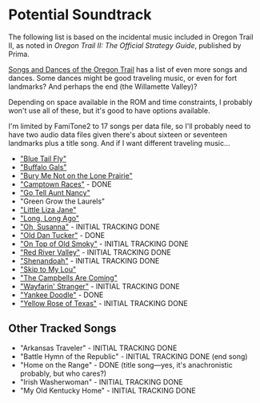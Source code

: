 # Potential Soundtrack

The following list is based on the incidental music included in Oregon Trail II, as
noted in *Oregon Trail II: The Official Strategy Guide*, published by Prima.

[Songs and Dances of the Oregon Trail][williamsdances] has a list of even more songs and dances. Some dances might be good traveling music, or even for fort landmarks? And perhaps the end (the Willamette Valley)?

Depending on space available in the ROM and time constraints, I probably won't use all
of these, but it's good to have options available.

I'm limited by FamiTone2 to 17 songs per data file, so I'll probably need to have two audio data files given there's about sixteen or seventeen landmarks plus a title song. And if I want different traveling music...

* ["Blue Tail Fly"](https://en.wikipedia.org/wiki/Jimmy_Crack_Corn)
* ["Buffalo Gals"](https://en.wikipedia.org/wiki/Buffalo_Gals)
* ["Bury Me Not on the Lone Prairie"](https://en.wikipedia.org/wiki/Bury_Me_Not_on_the_Lone_Prairie)
* ["Camptown Races"](https://en.wikipedia.org/wiki/Camptown_Races) - DONE
* ["Go Tell Aunt Nancy"](https://www.loc.gov/item/lomaxbib000656/)
* "Green Grow the Laurels"
* ["Little Liza Jane"](https://en.wikipedia.org/wiki/Li%27l_Liza_Jane)
* ["Long, Long Ago"](https://en.wikipedia.org/wiki/Long,_Long_Ago)
* ["Oh, Susanna"](https://en.wikipedia.org/wiki/Oh!_Susanna) - INITIAL TRACKING DONE
* ["Old Dan Tucker"](https://en.wikipedia.org/wiki/Old_Dan_Tucker) - DONE
* ["On Top of Old Smoky"](https://en.wikipedia.org/wiki/On_Top_of_Old_Smoky) - INITIAL TRACKING DONE
* ["Red River Valley"](https://en.wikipedia.org/wiki/Red_River_Valley_(song)) - INITIAL TRACKING DONE
* ["Shenandoah"](https://en.wikipedia.org/wiki/Oh_Shenandoah) - INITIAL TRACKING DONE
* ["Skip to My Lou"](https://en.wikipedia.org/wiki/Skip_to_My_Lou)
* ["The Campbells Are Coming"](https://en.wikipedia.org/wiki/The_Campbells_Are_Coming)
* ["Wayfarin' Stranger"](https://en.wikipedia.org/wiki/The_Wayfaring_Stranger_(song)) - INITIAL TRACKING DONE
* ["Yankee Doodle"](https://en.wikipedia.org/wiki/Yankee_Doodle) - DONE
* ["Yellow Rose of Texas"](https://en.wikipedia.org/wiki/The_Yellow_Rose_of_Texas_(song)) - INITIAL TRACKING DONE

## Other Tracked Songs
* "Arkansas Traveler" - INITIAL TRACKING DONE
* "Battle Hymn of the Republic" - INITIAL TRACKING DONE (end song)
* "Home on the Range" - DONE (title song—yes, it's anachronistic probably, but who cares?)
* "Irish Washerwoman" - INITIAL TRACKING DONE
* "My Old Kentucky Home" - INITIAL TRACKING DONE

[williamsdances]: http://www.voyagerrecords.com/otbook.htm
